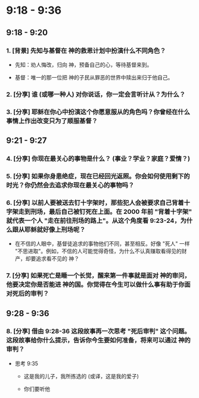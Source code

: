 # 9:18 - 9:36

## 9:18 - 9:20 

### 1. [背景] 先知与基督在 神的救恩计划中扮演什么不同角色？

* 先知：劝人悔改，归向 神，预备自己的心，等待基督来到。

* 基督：唯一的那一位把 神的子民从罪恶的世界中赎出来归于他自己。

### 2. [分享] 谁 (或哪一种人) 对你说话，你一定会言听计从？为什么？

### 3. [分享] 耶稣在你心中扮演这个你愿意服从的角色吗？你曾经在什么事情上作出改变只为了顺服基督？

## 9:21 - 9:27 

### 4. [分享] 你现在最关心的事物是什么？ (事业？学业？家庭？爱情？)

### 5. [分享] 如果你身患绝症，现在已经回光返照。你会如何使用剩下的时光？你仍然会去追求你现在最关心的事物吗？

### 6. [分享] 以前人要被送去钉十字架时，那些犯人会被要求自己背着十字架走到刑场，最后自己被钉死在上面。在 2000 年前 "背着十字架" 就代表一个人 "走在前往刑场的路上"。从这个角度看 9:23-24，为什么跟从耶稣就好像上刑场呢？

* 在不信的人眼中，基督徒追求的事物他们不同，甚至相反。好像 "死人" 一样 "不思进取"。例如，不信的人可能觉得奇怪，为什么不认真赚取看得见的财产，却要追求看不见的 神？

### 7. [分享] 如果死亡是睡一个长觉，醒来第一件事就是面对 神的审问，他要决定你是否能进 神的国。你觉得在今生可以做什么事有助于你面对死后的审判？

## 9:28 - 9:36 

### 8. [分享] 借由 9:28-36 这段故事再一次思考 "死后审判" 这个问题。这段故事给你什么提示，告诉你今生要如何准备，将来可以通过 神的审判？

* 思考 9:35

    - 这是我的儿子，我所拣选的 (或译，这是我的爱子)

    - 你们要听他
